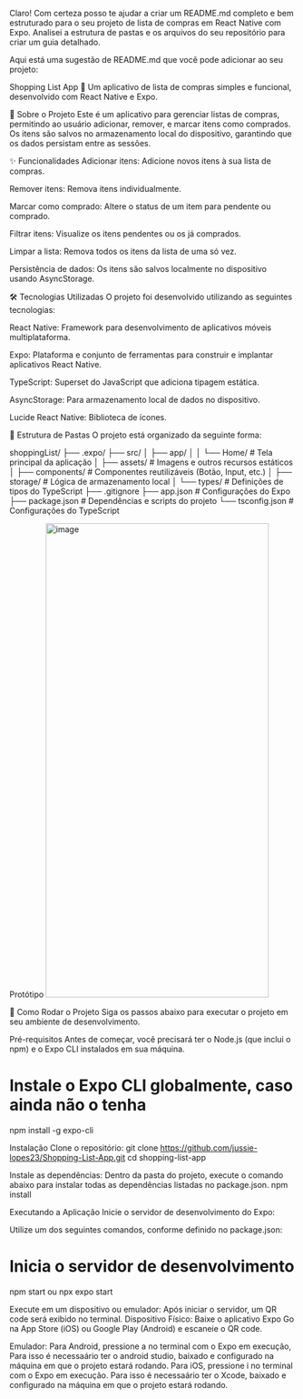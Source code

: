 Claro! Com certeza posso te ajudar a criar um README.md completo e bem estruturado para o seu projeto de lista de compras em React Native com Expo. Analisei a estrutura de pastas e os arquivos do seu repositório para criar um guia detalhado.

Aqui está uma sugestão de README.md que você pode adicionar ao seu projeto:

Shopping List App 🛒
Um aplicativo de lista de compras simples e funcional, desenvolvido com React Native e Expo.

📜 Sobre o Projeto
Este é um aplicativo para gerenciar listas de compras, permitindo ao usuário adicionar, remover, e marcar itens como comprados. Os itens são salvos no armazenamento local do dispositivo, garantindo que os dados persistam entre as sessões.

✨ Funcionalidades
Adicionar itens: Adicione novos itens à sua lista de compras.

Remover itens: Remova itens individualmente.

Marcar como comprado: Altere o status de um item para pendente ou comprado.

Filtrar itens: Visualize os itens pendentes ou os já comprados.

Limpar a lista: Remova todos os itens da lista de uma só vez.

Persistência de dados: Os itens são salvos localmente no dispositivo usando AsyncStorage.

🛠️ Tecnologias Utilizadas
O projeto foi desenvolvido utilizando as seguintes tecnologias:

React Native: Framework para desenvolvimento de aplicativos móveis multiplataforma.

Expo: Plataforma e conjunto de ferramentas para construir e implantar aplicativos React Native.

TypeScript: Superset do JavaScript que adiciona tipagem estática.

AsyncStorage: Para armazenamento local de dados no dispositivo.

Lucide React Native: Biblioteca de ícones.

📂 Estrutura de Pastas
O projeto está organizado da seguinte forma:

shoppingList/
├── .expo/
├── src/
│   ├── app/
│   │   └── Home/         # Tela principal da aplicação
│   ├── assets/           # Imagens e outros recursos estáticos
│   ├── components/       # Componentes reutilizáveis (Botão, Input, etc.)
│   ├── storage/          # Lógica de armazenamento local
│   └── types/            # Definições de tipos do TypeScript
├── .gitignore
├── app.json              # Configurações do Expo
├── package.json          # Dependências e scripts do projeto
└── tsconfig.json         # Configurações do TypeScript

Protótipo
<img width="393" height="834" alt="image" src="https://github.com/user-attachments/assets/ec807ed1-0cac-4a97-bd94-573b63ddb13e" />

🚀 Como Rodar o Projeto
Siga os passos abaixo para executar o projeto em seu ambiente de desenvolvimento.

Pré-requisitos
Antes de começar, você precisará ter o Node.js (que inclui o npm) e o Expo CLI instalados em sua máquina.

# Instale o Expo CLI globalmente, caso ainda não o tenha
npm install -g expo-cli

Instalação
Clone o repositório:
git clone https://github.com/jussie-lopes23/Shopping-List-App.git
cd shopping-list-app

Instale as dependências:
Dentro da pasta do projeto, execute o comando abaixo para instalar todas as dependências listadas no package.json.
npm install

Executando a Aplicação
Inicie o servidor de desenvolvimento do Expo:

Utilize um dos seguintes comandos, conforme definido no package.json:

# Inicia o servidor de desenvolvimento
npm start ou npx expo start

Execute em um dispositivo ou emulador:
Após iniciar o servidor, um QR code será exibido no terminal.
Dispositivo Físico: Baixe o aplicativo Expo Go na App Store (iOS) ou Google Play (Android) e escaneie o QR code.

Emulador:
Para Android, pressione a no terminal com o Expo em execução, Para isso é necessaário ter o android studio, baixado e configurado na máquina em que o projeto estará rodando.
Para iOS, pressione i no terminal com o Expo em execução. Para isso é necessaário ter o Xcode, baixado e configurado na máquina em que o projeto estará rodando.

